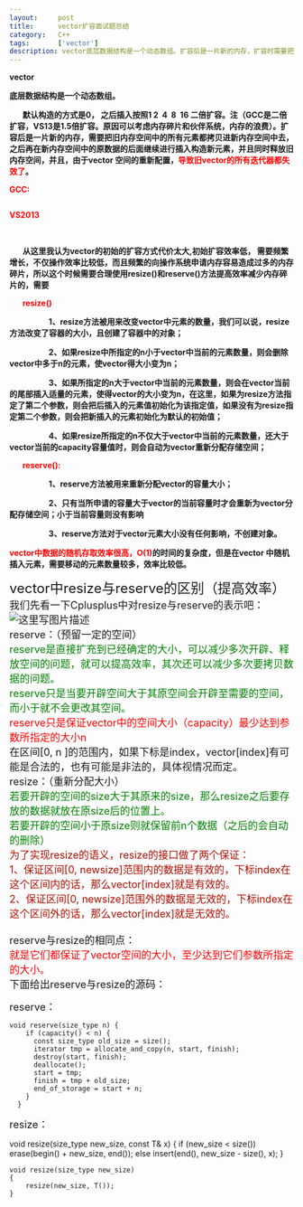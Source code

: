 ```yaml
---
layout:     post
title:      vector扩容面试题总结
category:   C++
tags:       ['vector']
description: vector底层数据结构是一个动态数组。扩容后是一片新的内存，扩容时需要把旧内存空间中的所有元素都拷贝进新内存空间中去，之后再在新内存空间中的原数据的后面继续进行插入构造新元素，并且同时释放旧内存空间。
---
```

<div class="htmledit_views" id="content_views">
<p><strong>vector</strong></p><p><span style="font-weight:bold;">底层数据结构是一个动态数组。</span></p><p><strong>&nbsp;&nbsp;&nbsp;&nbsp;&nbsp;&nbsp; 默认构造的方式是0， 之后插入按照1&nbsp;2&nbsp; 4&nbsp; 8&nbsp; 16 二倍扩容。注（GCC是二倍扩容，VS13是1.5倍扩容。原因可以考虑内存碎片和伙伴系统，内存的浪费）。扩容后是一片新的内存，需要把旧内存空间中的所有元素都拷贝进新内存空间中去，之后再在新内存空间中的原数据的后面继续进行插入构造新元素，并且同时释放旧内存空间，并且，由于vector 空间的重新配置，<span style="color:#FF0000;">导致</span></strong><span style="color:#FF0000;"><strong>旧vector</strong></span><span style="font-weight:bold;"><span style="color:#ff0000;">的所有迭代器都失效了</span>。</span></p><p><strong><span style="color:#FF0000;">GCC:</span></strong></p><p><img src="https://img-blog.csdn.net/20180312105848381" alt=""><strong></strong></p><p><strong><span style="color:#FF0000;">VS2013</span></strong></p><p><strong><span style="color:#FF0000;">&nbsp;<img src="https://img-blog.csdn.net/20180312105856308" alt=""></span></strong></p><p><strong>&nbsp;&nbsp;&nbsp;&nbsp;&nbsp;&nbsp; 从这里我认为vector的初始的扩容方式代价太大,初始扩容效率低， 需要频繁增长，不仅操作效率比较低，而且频繁的向操作系统申请内存容易造成过多的内存碎片，所以这个时候需要合理使用resize()和reserve()方法提高效率减少内存碎片的，需要</strong></p><p><strong>&nbsp;&nbsp;&nbsp;&nbsp;&nbsp;&nbsp; <span style="color:#FF0000;">resize()</span></strong></p><p align="left"><strong>&nbsp;&nbsp;&nbsp;&nbsp;&nbsp;&nbsp;&nbsp;&nbsp;&nbsp;&nbsp;&nbsp;&nbsp;&nbsp;&nbsp;&nbsp;&nbsp;&nbsp;&nbsp;&nbsp;&nbsp; 1、resize方法被用来改变vector中元素的数量，我们可以说，resize方法改变了容器的大小，且创建了容器中的对象；</strong></p><p align="left"><strong>&nbsp;&nbsp;&nbsp;&nbsp;&nbsp;&nbsp;&nbsp;&nbsp;&nbsp;&nbsp;&nbsp;&nbsp;&nbsp;&nbsp;&nbsp;&nbsp;&nbsp;&nbsp;&nbsp;&nbsp; 2、如果resize中所指定的n小于vector中当前的元素数量，则会删除vector中多于n的元素，使vector得大小变为n；</strong></p><p align="left"><strong>&nbsp;&nbsp;&nbsp;&nbsp;&nbsp;&nbsp;&nbsp;&nbsp;&nbsp;&nbsp;&nbsp;&nbsp;&nbsp;&nbsp;&nbsp;&nbsp;&nbsp;&nbsp;&nbsp;&nbsp; 3、如果所指定的n大于vector中当前的元素数量，则会在vector当前的尾部插入适量的元素，使得vector的大小变为n，在这里，如果为resize方法指定了第二个参数，则会把后插入的元素值初始化为该指定值，如果没有为resize指定第二个参数，则会把新插入的元素初始化为默认的初始值；</strong></p><p align="left"><strong>&nbsp;&nbsp;&nbsp;&nbsp;&nbsp;&nbsp;&nbsp;&nbsp;&nbsp;&nbsp;&nbsp;&nbsp;&nbsp;&nbsp;&nbsp;&nbsp;&nbsp;&nbsp;&nbsp;&nbsp; 4、如果resize所指定的n不仅大于vector中当前的元素数量，还大于vector当前的capacity容量值时，则会自动为vector重新分配存储空间；&nbsp;&nbsp;&nbsp;&nbsp;&nbsp;&nbsp;&nbsp;&nbsp;</strong></p><p align="left"><strong>&nbsp;&nbsp;&nbsp;&nbsp;&nbsp;&nbsp; <span style="color:#FF0000;">reserve():</span></strong></p><p align="left"><strong>&nbsp;&nbsp;&nbsp;&nbsp;&nbsp;&nbsp;&nbsp;&nbsp;&nbsp;&nbsp;&nbsp;&nbsp;&nbsp;&nbsp;&nbsp;&nbsp;&nbsp;&nbsp;&nbsp;&nbsp; 1、reserve方法被用来重新分配vector的容量大小；</strong></p><p align="left"><strong>&nbsp;&nbsp;&nbsp;&nbsp;&nbsp;&nbsp;&nbsp;&nbsp;&nbsp;&nbsp;&nbsp;&nbsp;&nbsp;&nbsp;&nbsp;&nbsp;&nbsp;&nbsp;&nbsp;&nbsp; 2、只有当所申请的容量大于vector的当前容量时</strong><span style="font-weight:bold;">才会重新为vector分配存储空间；小于当前容量则没有影响</span></p><p align="left"><strong>&nbsp;&nbsp;&nbsp;&nbsp;&nbsp;&nbsp;&nbsp;&nbsp;&nbsp;&nbsp;&nbsp;&nbsp;&nbsp;&nbsp;&nbsp;&nbsp;&nbsp;&nbsp;&nbsp;&nbsp; 3、reserve方法对于vector元素大小没有任何影响，不创建对象。</strong></p><p><strong><span style="color:#FF0000;">vector</span><span style="color:#FF0000;">中数据的随机存取效率很高，O(1)</span>的时间的复杂度，但是在vector 中随机插入元素，需要移动的元素数量较多，效率比较低。</strong></p>                                    </div>

<p><font size="5">vector中resize与reserve的区别（提高效率） <br>
<font size="4">我们先看一下Cplusplus中对resize与reserve的表示吧： <br>
<img id="25344e5e4c36bcc23901350ba2292ec4" alt="这里写图片描述" title=""> <br>
reserve：（预留一定的空间） <br>
<font color="green">reserve是直接扩充到已经确定的大小，可以减少多次开辟、释放空间的问题，就可以提高效率，其次还可以减少多次要拷贝数据的问题。 <br>
reserve只是当要开辟空间大于其原空间会开辟至需要的空间，而小于就不会更改其空间。</font> <br>
<font color="red">reserve只是保证vector中的空间大小（capacity）最少达到参数所指定的大小n</font> <br>
在区间[0, n ]的范围内，如果下标是index，vector[index]有可能是合法的，也有可能是非法的，具体视情况而定。 <br>
resize：（重新分配大小） <br>
<font color="green">若要开辟的空间的size大于其原来的size，那么resize之后要存放的数据就放在原size后的位置上。 <br>
若要开辟的空间小于原size则就保留前n个数据（之后的会自动的删除）</font> <br>
<font color="broen">为了实现resize的语义，resize的接口做了两个保证： <br>
1、保证区间[0, newsize]范围内的数据是有效的，下标index在这个区间内的话，那么vector[index]就是有效的。 <br>
2、保证区间[0, newsize]范围外的数据是无效的，下标index在这个区间外的话，那么vector[index]就是无效的。</font> <br>
<font size="4"> <br>
reserve与resize的相同点： <br>
<font color="red">就是它们都保证了vector空间的大小，至少达到它们参数所指定的大小。</font> <br>
下面给出reserve与resize的源码： <br>

reserve：</font></font></font></p>

	void reserve(size_type n) {
	    if (capacity() < n) {
	      const size_type old_size = size();
	      iterator tmp = allocate_and_copy(n, start, finish);
	      destroy(start, finish);
	      deallocate();
	      start = tmp;
	      finish = tmp + old_size;
	      end_of_storage = start + n;
	    }
	  }


<p><font size="4">resize：</font></p>
	void resize(size_type new_size, const T& x)
	{
	    if (new_size < size()) 
	      erase(begin() + new_size, end());
	    else
	      insert(end(), new_size - size(), x);
	}
	
	void resize(size_type new_size) 
	{
	    resize(new_size, T()); 
	}
